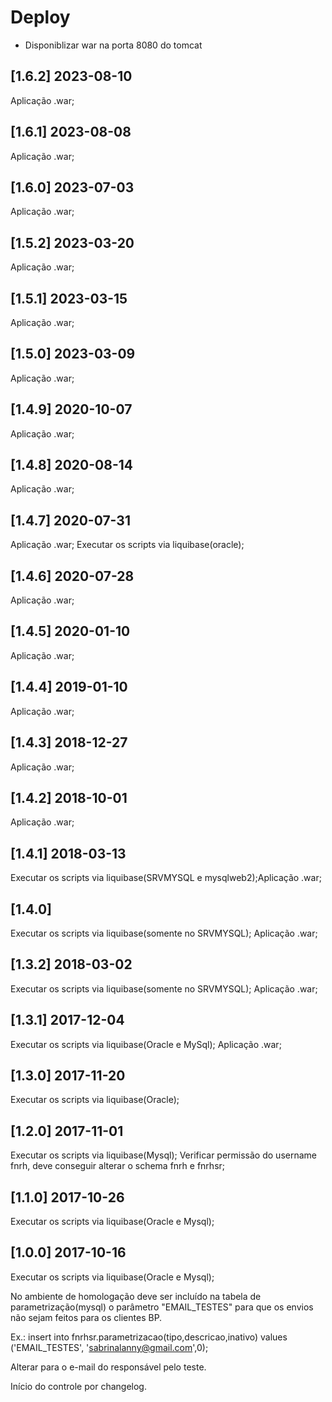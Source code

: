 # Deploy

- Disponiblizar war na porta 8080 do tomcat


## [1.6.2] 2023-08-10

Aplicação .war;	

## [1.6.1] 2023-08-08

Aplicação .war;	

## [1.6.0] 2023-07-03

Aplicação .war;	

## [1.5.2] 2023-03-20

Aplicação .war;	

## [1.5.1] 2023-03-15

Aplicação .war;	

## [1.5.0] 2023-03-09

Aplicação .war;	

## [1.4.9] 2020-10-07

Aplicação .war;	

## [1.4.8] 2020-08-14

Aplicação .war;	

## [1.4.7] 2020-07-31

Aplicação .war;	
Executar os scripts via liquibase(oracle);

## [1.4.6] 2020-07-28

Aplicação .war;	

## [1.4.5] 2020-01-10

Aplicação .war;	

## [1.4.4] 2019-01-10

Aplicação .war;	

## [1.4.3] 2018-12-27

Aplicação .war;	

## [1.4.2] 2018-10-01

Aplicação .war;	

## [1.4.1] 2018-03-13

Executar os scripts via liquibase(SRVMYSQL e mysqlweb2);Aplicação .war;	

## [1.4.0]

Executar os scripts via liquibase(somente no SRVMYSQL); Aplicação .war;	

## [1.3.2] 2018-03-02

Executar os scripts via liquibase(somente no SRVMYSQL); Aplicação .war;	

## [1.3.1] 2017-12-04

Executar os scripts via liquibase(Oracle e MySql); Aplicação .war;	

## [1.3.0] 2017-11-20

Executar os scripts via liquibase(Oracle);

## [1.2.0] 2017-11-01

Executar os scripts via liquibase(Mysql);
Verificar permissão do username fnrh, deve conseguir alterar o schema fnrh e fnrhsr;

## [1.1.0] 2017-10-26

Executar os scripts via liquibase(Oracle e Mysql);


## [1.0.0] 2017-10-16

Executar os scripts via liquibase(Oracle e Mysql);

No ambiente de homologação deve ser incluído na tabela de parametrização(mysql) o parâmetro "EMAIL_TESTES" para que os envios não sejam feitos para os clientes BP.

Ex.:
insert into fnrhsr.parametrizacao(tipo,descricao,inativo) 
values ('EMAIL_TESTES', 'sabrinalanny@gmail.com',0);

Alterar para o e-mail do responsável pelo teste.
 
Início do controle por changelog.

